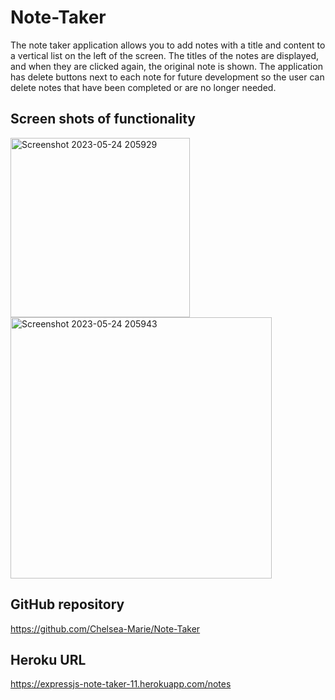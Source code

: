 # Note-Taker

The note taker application allows you to add notes with a title and content to a vertical list on the left of the screen. The titles of the notes are displayed, and when they are clicked again, the original note is shown. The application has delete buttons next to each note for future development so the user can delete notes that have been completed or are no longer needed.

## Screen shots of functionality

<img width="287" alt="Screenshot 2023-05-24 205929" src="https://github.com/Chelsea-Marie/Note-Taker/assets/116038369/3225e540-f358-4b92-b5f6-add7835d7d95">

<br>

<img width="418" alt="Screenshot 2023-05-24 205943" src="https://github.com/Chelsea-Marie/Note-Taker/assets/116038369/8bcb5e08-e858-42a5-b23a-6f413e3dabd9">


## GitHub repository

https://github.com/Chelsea-Marie/Note-Taker

## Heroku URL

https://expressjs-note-taker-11.herokuapp.com/notes
